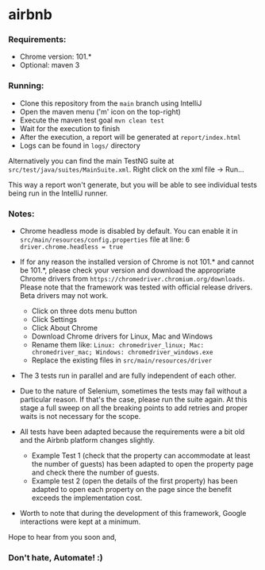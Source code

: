 # airbnb

### Requirements:

- Chrome version: 101.*
- Optional: maven 3

### Running:

- Clone this repository from the ```main``` branch using IntelliJ
- Open the maven menu ('m' icon on the top-right)
- Execute the maven test goal ```mvn clean test```
- Wait for the execution to finish
- After the execution, a report will be generated at ```report/index.html```
- Logs can be found in ```logs/``` directory

Alternatively you can find the main TestNG suite at ```src/test/java/suites/MainSuite.xml```.
Right click on the xml file -> Run...

This way a report won't generate, but you will be able to see individual tests being run in the IntelliJ runner.


### Notes:
- Chrome headless mode is disabled by default. 
  You can enable it in ```src/main/resources/config.properties``` file at line: 6 ```driver.chrome.headless = true```
- If for any reason the installed version of Chrome is not 101.* and cannot be 101.*, please check your version and
  download the appropriate Chrome drivers from ```https://chromedriver.chromium.org/downloads```. Please note that
  the framework was tested with official release drivers. Beta drivers may not work.
  - Click on three dots menu button
  - Click Settings
  - Click About Chrome
  - Download Chrome drivers for Linux, Mac and Windows
  - Rename them like: ```Linux: chromedriver_linux; Mac: chromedriver_mac; Windows: chromedriver_windows.exe```
  - Replace the existing files in ```src/main/resources/driver```
  
- The 3 tests run in parallel and are fully independent of each other.
- Due to the nature of Selenium, sometimes the tests may fail without a particular reason. If that's the case, 
  please run the suite again.
At this stage a full sweep on all the breaking points to add retries and proper waits is not necessary for the scope.
- All tests have been adapted because the requirements were a bit old and the Airbnb platform changes slightly. 
  - Example Test 1 (check that the property can accommodate at least the number of guests) has been adapted to open 
  the property page and check there the number of guests.
  - Example test 2 (open the details of the first property) has been adapted to open each property on the page since 
    the benefit exceeds the implementation cost.
- Worth to note that during the development of this framework, Google interactions were kept at a minimum.


Hope to hear from you soon and,

### Don't hate, Automate! :)
